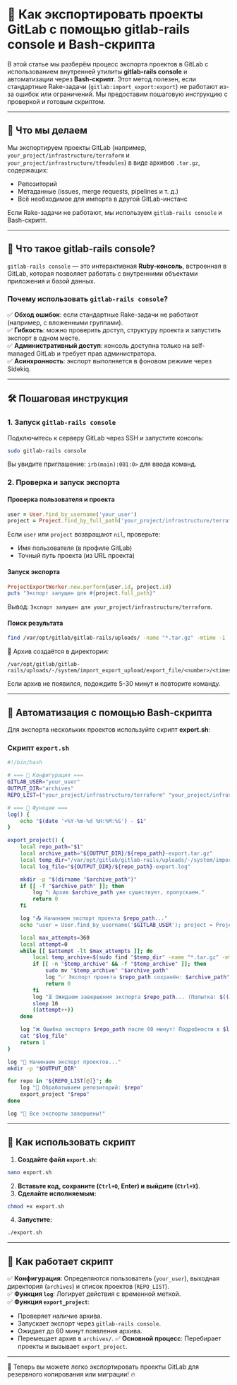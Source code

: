 # 📌 Как экспортировать проекты GitLab с помощью gitlab-rails console и Bash-скрипта

В этой статье мы разберём процесс экспорта проектов в GitLab с использованием внутренней утилиты **gitlab-rails console** и автоматизации через **Bash-скрипт**. Этот метод полезен, если стандартные Rake-задачи (`gitlab:import_export:export`) не работают из-за ошибок или ограничений. Мы предоставим пошаговую инструкцию с проверкой и готовым скриптом.

---

## 🎯 Что мы делаем

Мы экспортируем проекты GitLab (например, `your_project/infrastructure/terraform` и `your_project/infrastructure/tfmodules`) в виде архивов `.tar.gz`, содержащих:
- Репозиторий
- Метаданные (issues, merge requests, pipelines и т. д.)
- Всё необходимое для импорта в другой GitLab-инстанс

Если Rake-задачи не работают, мы используем `gitlab-rails console` и Bash-скрипт.

---

## 🔹 Что такое gitlab-rails console?
`gitlab-rails console` — это интерактивная **Ruby-консоль**, встроенная в GitLab, которая позволяет работать с внутренними объектами приложения и базой данных.

### Почему использовать `gitlab-rails console`?
✅ **Обход ошибок**: если стандартные Rake-задачи не работают (например, с вложенными группами).  
✅ **Гибкость**: можно проверить доступ, структуру проекта и запустить экспорт в одном месте.  
✅ **Административный доступ**: консоль доступна только на self-managed GitLab и требует прав администратора.  
✅ **Асинхронность**: экспорт выполняется в фоновом режиме через Sidekiq.

---

## 🛠️ Пошаговая инструкция

### **1. Запуск `gitlab-rails console`**
Подключитесь к серверу GitLab через SSH и запустите консоль:
```bash
sudo gitlab-rails console
```
Вы увидите приглашение: `irb(main):001:0>` для ввода команд.

### **2. Проверка и запуск экспорта**

#### **Проверка пользователя и проекта**
```ruby
user = User.find_by_username('your_user')
project = Project.find_by_full_path('your_project/infrastructure/terraform')
```
Если `user` или `project` возвращают `nil`, проверьте:
- Имя пользователя (в профиле GitLab)
- Точный путь проекта (из URL проекта)

#### **Запуск экспорта**
```ruby
ProjectExportWorker.new.perform(user.id, project.id)
puts "Экспорт запущен для #{project.full_path}"
```
Вывод: `Экспорт запущен для your_project/infrastructure/terraform`.

#### **Поиск результата**
```bash
find /var/opt/gitlab/gitlab-rails/uploads/ -name "*.tar.gz" -mtime -1
```
📌 Архив создаётся в директории:
```
/var/opt/gitlab/gitlab-rails/uploads/-/system/import_export_upload/export_file/<number>/<timestamp>_your_project_infrastructure_terraform_export.tar.gz
```
Если архив не появился, подождите 5-30 минут и повторите команду.

---

## 🤖 Автоматизация с помощью Bash-скрипта
Для экспорта нескольких проектов используйте скрипт **export.sh**:

### **Скрипт `export.sh`**
```bash
#!/bin/bash

# === 🔹 Конфигурация ===
GITLAB_USER="your_user"
OUTPUT_DIR="archives"
REPO_LIST=("your_project/infrastructure/terraform" "your_project/infrastructure/tfmodules")

# === 🔹 Функции ===
log() {
    echo "$(date '+%Y-%m-%d %H:%M:%S') - $1"
}

export_project() {
    local repo_path="$1"
    local archive_path="${OUTPUT_DIR}/${repo_path}-export.tar.gz"
    local temp_dir="/var/opt/gitlab/gitlab-rails/uploads/-/system/import_export_upload/export_file"
    local log_file="${OUTPUT_DIR}/${repo_path}-export.log"

    mkdir -p "$(dirname "$archive_path")"
    if [[ -f "$archive_path" ]]; then
        log "ℹ️ Архив $archive_path уже существует, пропускаем."
        return 0
    fi

    log "📤 Начинаем экспорт проекта $repo_path..."
    echo "user = User.find_by_username('$GITLAB_USER'); project = Project.find_by_full_path('$repo_path'); ProjectExportWorker.new.perform(user.id, project.id)" | sudo gitlab-rails console > "$log_file" 2>&1

    local max_attempts=360
    local attempt=0
    while [[ $attempt -lt $max_attempts ]]; do
        local temp_archive=$(sudo find "$temp_dir" -name "*.tar.gz" -mtime -1)
        if [[ -n "$temp_archive" && -f "$temp_archive" ]]; then
            sudo mv "$temp_archive" "$archive_path"
            log "✅ Экспорт проекта $repo_path сохранён: $archive_path"
            return 0
        fi
        log "⏳ Ожидаем завершения экспорта $repo_path... (Попытка: $((attempt+1))/$max_attempts)"
        sleep 10
        ((attempt++))
    done

    log "❌ Ошибка экспорта $repo_path после 60 минут! Подробности в $log_file"
    cat "$log_file"
    return 1
}

log "🚀 Начинаем экспорт проектов..."
mkdir -p "$OUTPUT_DIR"

for repo in "${REPO_LIST[@]}"; do
    log "🔧 Обрабатываем репозиторий: $repo"
    export_project "$repo"
done

log "🎉 Все экспорты завершены!"
```

---

## 📌 Как использовать скрипт

1. **Создайте файл `export.sh`**:
```bash
nano export.sh
```
2. **Вставьте код, сохраните (`Ctrl+O`, Enter) и выйдите (`Ctrl+X`)**.
3. **Сделайте исполняемым:**
```bash
chmod +x export.sh
```
4. **Запустите:**
```bash
./export.sh
```

---

## 📜 Как работает скрипт
✅ **Конфигурация**: Определяются пользователь (`your_user`), выходная директория (`archives`) и список проектов (`REPO_LIST`).  
✅ **Функция `log`**: Логирует действия с временной меткой.  
✅ **Функция `export_project`**:
- Проверяет наличие архива.
- Запускает экспорт через `gitlab-rails console`.
- Ожидает до 60 минут появления архива.
- Перемещает архив в `archives/`.
  ✅ **Основной процесс**: Перебирает проекты и вызывает `export_project`.

---

🚀 Теперь вы можете легко экспортировать проекты GitLab для резервного копирования или миграции! 🔥

